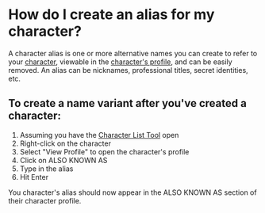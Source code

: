 # How do I create an alias for my character?

A character alias is one or more alternative names you can create to refer to your [character](/What%20is/a%20Character.md), viewable in the [character's profile](/How%20do%20I/view/a%20character%20profile.md), and can be easily removed. An alias can be nicknames, professional titles, secret identities, etc. 

## To create a name variant after you've created a character:

1. Assuming you have the [Character List Tool](/What%20can%20I%20do%20with/the%20Character%20List%20Tool.md) open
2. Right-click on the character
3. Select "View Profile" to open the character's profile
4. Click on ALSO KNOWN AS 
5. Type in the alias
6. Hit Enter 

You character's alias should now appear in the ALSO KNOWN AS section of their character profile. 